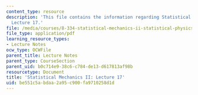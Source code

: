```yaml
---
content_type: resource
description: 'This file contains the information regarding Statistical Mechanics II:
  Lecture 17.'
file: /media/courses/8-334-statistical-mechanics-ii-statistical-physics-of-fields-spring-2014/be551c5abdaa2a95c900fa9710258d1d_MIT8_334S14_Lec17.pdf
file_type: application/pdf
learning_resource_types:
- Lecture Notes
ocw_type: OCWFile
parent_title: Lecture Notes
parent_type: CourseSection
parent_uid: b0c714e9-38c6-c784-de13-d617813af98b
resourcetype: Document
title: 'Statistical Mechanics II: Lecture 17'
uid: be551c5a-bdaa-2a95-c900-fa9710258d1d
---
```


